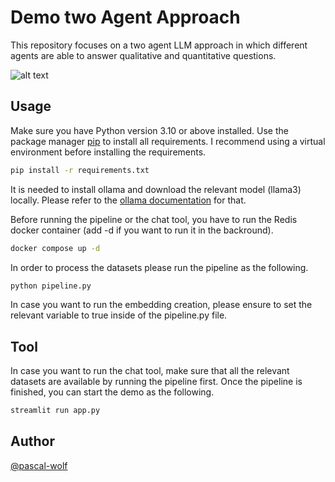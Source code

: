 # Demo two Agent Approach

This repository focuses on a two agent LLM approach in which different agents are able to answer qualitative and quantitative questions.

![alt text](/images/demo_ui.png)


## Usage

Make sure you have Python version 3.10 or above installed. 
Use the package manager [pip](https://pip.pypa.io/en/stable/) to install all requirements.
I recommend using a virtual environment before installing the requirements.

```bash
pip install -r requirements.txt
```

It is needed to install ollama and download the relevant model (llama3) locally. Please refer to the [ollama documentation](https://ollama.com/) for that.

Before running the pipeline or the chat tool, you have to run the Redis docker container (add -d if you want to run it in the backround).
```bash
docker compose up -d
```

In order to process the datasets please run the pipeline as the following.
```bash
python pipeline.py
```
In case you want to run the embedding creation, please ensure to set the relevant variable to true inside of the pipeline.py file.

## Tool
In case you want to run the chat tool, make sure that all the relevant datasets are available by running the pipeline first. 
Once the pipeline is finished, you can start the demo as the following.
```bash
streamlit run app.py
```

## Author
[@pascal-wolf](https://github.com/pascal-wolf)
